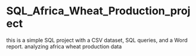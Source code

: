 # SQL_Africa_Wheat_Production_project
this is a simple SQL project with a CSV dataset, SQL queries, and a Word report. analyzing  africa wheat production data
